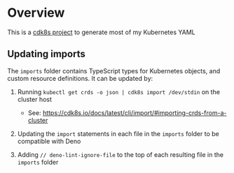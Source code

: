 # Overview

This is a [cdk8s project]() to generate most of my Kubernetes YAML

## Updating imports

The `imports` folder contains TypeScript types for Kubernetes objects, and
custom resource definitions. It can be updated by:

1. Running `kubectl get crds -o json | cdk8s import /dev/stdin` on the cluster
   host

   - See: https://cdk8s.io/docs/latest/cli/import/#importing-crds-from-a-cluster

1. Updating the `import` statements in each file in the `imports` folder to be
   compatible with Deno

1. Adding `// deno-lint-ignore-file` to the top of each resulting file in the
   `imports` folder
